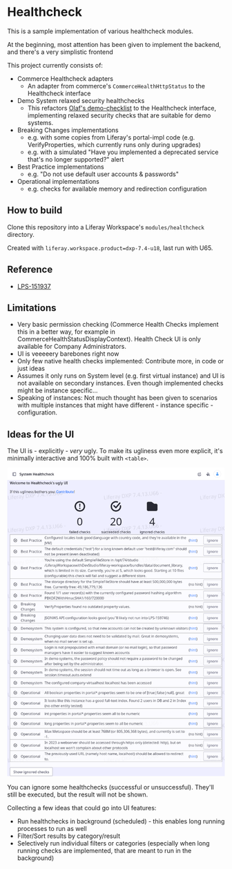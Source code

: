 # Healthcheck

This is a sample implementation of various healthcheck modules.

At the beginning, most attention has been given to implement the backend, and there's a very simplistic frontend

This project currently consists of:

* Commerce Healthcheck adapters
    * An adapter from commerce's `CommerceHealthHttpStatus` to the Healthcheck interface 
* Demo System relaxed security healthchecks
    * This refactors [Olaf's demo-checklist](https://github.com/olafk/demo-checklist-web) to the Healthcheck interface, implementing relaxed security checks that are suitable for demo systems. 
* Breaking Changes implementations
    * e.g. with some copies from Liferay's portal-impl code (e.g. VerifyProperties, which currently runs only during upgrades)
    * e.g. with a simulated "Have you implemented a deprecated service that's no longer supported?" alert
* Best Practice implementations
    * e.g. "Do not use default user accounts & passwords"
* Operational implementations    
    * e.g. checks for available memory and redirection configuration

## How to build

Clone this repository into a Liferay Workspace's `modules/healthcheck` directory.

Created with `liferay.workspace.product=dxp-7.4-u18`, last run with U65.

## Reference

* [LPS-151937](https://issues.liferay.com/browse/LPS-151937)

## Limitations

* Very basic permission checking (Commerce Health Checks implement this in a better way, for example in CommerceHealthStatusDisplayContext). Health Check UI is only available for Company Administrators.
* UI is veeeeery barebones right now 
* Only few native health checks implemented: Contribute more, in code or just ideas
* Assumes it only runs on System level (e.g. first virtual instance) and UI is not available on secondary instances. Even though implemented checks might be instance specific...
* Speaking of instances: Not much thought has been given to scenarios with multiple instances that might have different - instance specific - configuration.

## Ideas for the UI

The UI is - explicitly - _very_ ugly. To make its ugliness even more explicit, it's minimally interactive and 100% built with `<table>`.

![UI Screenshot](healthcheck-ui.png) 

You can ignore some healthchecks (successful or unsuccessful). They'll still be executed, but the result will not be shown.
 
Collecting a few ideas that could go into UI features:

* Run healthchecks in background (scheduled) - this enables long running processes to run as well
* Filter/Sort results by category/result
* Selectively run individual filters or categories (especially when long running checks are implemented, that are meant to run in the background)
